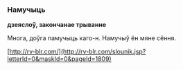 ### Намучыць
**дзеяслоў, закончанае трыванне**

Многа, доўга памучыць каго-н. Намучыў ён мяне сёння.

<a rel="author">[http://rv-blr.com/](http://rv-blr.com/slounik.jsp?letterId=0&maskId=0&pageId=1809)</a>
